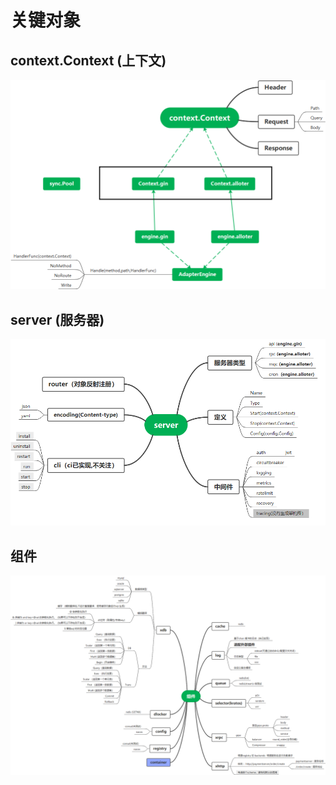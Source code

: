 # 关键对象

## context.Context (上下文)

![avatar](images/context.png "context")


## server (服务器)

![avatar](images/server.png "server")



## 组件 

![avatar](images/组件.png "组件")


